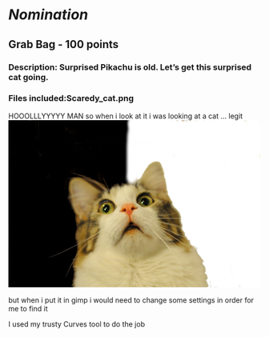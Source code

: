 # ***Nomination***
## Grab Bag - 100 points

### Description: Surprised Pikachu is old. Let’s get this surprised cat going.

### Files included:Scaredy_cat.png


HOOOLLLYYYYY MAN so when i look at it i was looking at a cat ... legit
![alt](Scaredy_Cat.png)

but when i put it in gimp i would need to change some settings in order for me to find it

I used my trusty Curves tool to do the job

